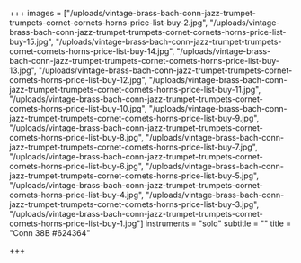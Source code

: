 +++
images = ["/uploads/vintage-brass-bach-conn-jazz-trumpet-trumpets-cornet-cornets-horns-price-list-buy-2.jpg", "/uploads/vintage-brass-bach-conn-jazz-trumpet-trumpets-cornet-cornets-horns-price-list-buy-15.jpg", "/uploads/vintage-brass-bach-conn-jazz-trumpet-trumpets-cornet-cornets-horns-price-list-buy-14.jpg", "/uploads/vintage-brass-bach-conn-jazz-trumpet-trumpets-cornet-cornets-horns-price-list-buy-13.jpg", "/uploads/vintage-brass-bach-conn-jazz-trumpet-trumpets-cornet-cornets-horns-price-list-buy-12.jpg", "/uploads/vintage-brass-bach-conn-jazz-trumpet-trumpets-cornet-cornets-horns-price-list-buy-11.jpg", "/uploads/vintage-brass-bach-conn-jazz-trumpet-trumpets-cornet-cornets-horns-price-list-buy-10.jpg", "/uploads/vintage-brass-bach-conn-jazz-trumpet-trumpets-cornet-cornets-horns-price-list-buy-9.jpg", "/uploads/vintage-brass-bach-conn-jazz-trumpet-trumpets-cornet-cornets-horns-price-list-buy-8.jpg", "/uploads/vintage-brass-bach-conn-jazz-trumpet-trumpets-cornet-cornets-horns-price-list-buy-7.jpg", "/uploads/vintage-brass-bach-conn-jazz-trumpet-trumpets-cornet-cornets-horns-price-list-buy-6.jpg", "/uploads/vintage-brass-bach-conn-jazz-trumpet-trumpets-cornet-cornets-horns-price-list-buy-5.jpg", "/uploads/vintage-brass-bach-conn-jazz-trumpet-trumpets-cornet-cornets-horns-price-list-buy-4.jpg", "/uploads/vintage-brass-bach-conn-jazz-trumpet-trumpets-cornet-cornets-horns-price-list-buy-3.jpg", "/uploads/vintage-brass-bach-conn-jazz-trumpet-trumpets-cornet-cornets-horns-price-list-buy-1.jpg"]
instruments = "sold"
subtitle = ""
title = "Conn  38B #624364"

+++
